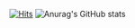 [![Hits](https://u8views.com/api/v1/github/profiles/56231243/views/day-week-month-total-count.svg)](https://u8views.com/github/RegenerationPower) 
![Anurag's GitHub stats](https://github-readme-stats.vercel.app/api?username=RegenerationPower&show_icons=true&theme=transparent&count_private=true)
